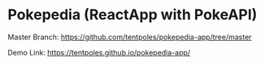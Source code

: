 # Pokepedia (ReactApp with PokeAPI) 

Master Branch: https://github.com/tentpoles/pokepedia-app/tree/master

Demo Link: https://tentpoles.github.io/pokepedia-app/
